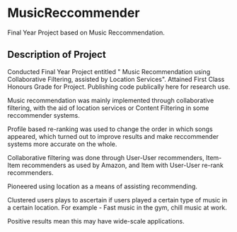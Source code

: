 MusicReccommender
=================

Final Year Project based on  Music Reccommendation.

<h2>
Description of Project
</h2>

Conducted Final Year Project entitled " Music Recommendation using Collaborative Filtering, assisted by Location Services". Attained First Class Honours Grade for Project. Publishing code publically here for research use.

Music recommendation was mainly implemented through collaborative filtering, with the aid of location services or Content Filtering in some reccommender systems. 

Profile based re-ranking was used to change the order in which songs appeared, which turned out to improve results and make reccommender systems more accurate on the whole.

Collaborative filtering was done through User-User recommenders, Item-Item recommenders as used by Amazon, and Item with User-User re-rank recommenders. 

Pioneered using location as a means of assisting recommending. 

Clustered users plays to ascertain if users played a certain type of music in a certain location. For example - Fast music in the gym, chill music at work. 

Positive results mean this may have wide-scale applications.


